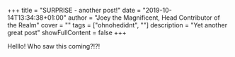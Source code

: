 +++
title = "SURPRISE - another post!"
date = "2019-10-14T13:34:38+01:00"
author = "Joey the Magnificent, Head Contributor of the Realm"
cover = ""
tags = ["ohnohedidnt", ""]
description = "Yet another great post"
showFullContent = false
+++

Helllo! Who saw this coming?!?!
